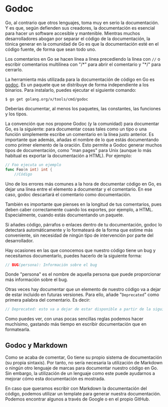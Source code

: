 # Godoc

Go, al contrario que otros lenguajes, toma muy en serio la documentación. Y es que, según defienden sus creadores, la documentación es esencial para hacer un software accesible y mantenible. Mientras muchos desarrolladores abogan por separar el código de la documentación, la tónica generar en la  comunidad de Go es que la documentación esté en el código fuente, de forma que sean todo uno. 

Los comentarios en Go se hacen línea a línea precediendo la línea con `//` o escribir comentarios multilínea con "/\*" para abrir el comentario y "\*/" para cerrarlo.

La herramienta más utilizada para la documentación de código en Go es [godoc](https://godoc.org/). Es un paquete que se distribuye de forma independiente a los binarios. Para instalarlo, puedes ejecutar el siguiente comando:

	$ go get golang.org/x/tools/cmd/godoc

Deberías documentar, al menos los paquetes, las constantes, las funciones y los tipos.

La convención que nos propone Godoc (y la comunidad) para documentar
Go, es la siguiente: para documentar cosas tales como un tipo o una
función simplemente escribe un comentario en la línea justo
anterior. Es importante que además, añadas el nombre de lo que estás
documentando como primer elemento de la oración. Esto permite a Godoc
generar muchos tipos de documentación, como "man pages" para Unix
(aunque lo más habitual es exportar la documentación a HTML). Por
ejemplo: 

```go
// Foo ejecuta un ejemplo
func Foo(n int) int {
	//Código
```

Uno de los errores más comunes a la hora de documentar código en Go, es dejar una línea entre el elemento a documentar y el comentario. En ese caso, godoc descartará el comentario como documentación.

También es importante que pienses en la longitud de tus comentarios, pues deben caber correctamente cuando los exportes, por ejemplo, a HTML. Especialmente, cuando estás documentando un paquete.

Si añades código, párrafos o enlaces dentro de tu documentación, godoc lo detectará automáticamente y lo formateará de la forma que estime más conveniente, sin necesidad de ningún tipo de intervención por parte del desarrollador.

Hay ocasiones en las que conocemos que nuestro código tiene un bug y necesitamos documentarlo, puedes hacerlo de la siguiente forma:
```go
// BUG(persona): Información sobre el bug
```

Donde "persona" es el nombre de aquella persona que puede proporcionar más información sobre el bug.

Otras veces hay documentar que un elemento de nuestro código va a dejar de estar incluido en futuras versiones. Para ello, añade "```Deprecated```" como primera palabra del comentario. Es decir:
```go
// Deprecated: esto va a dejar de estar disponible a partir de la siguiente versión
```

Como puedes ver, con unas pocas sencillas reglas podemos hacer muchísimo, gastando más tiempo en escribir documentación que en formatearla.


## Godoc y Markdown
Como se acaba de comentar, Go tiene su propio sistema de documentación (su propia sintaxis). Por tanto, no sería necesaria la utilización de Markdown o ningún otro lenguaje de marcas para documentar nuestro código en Go. Sin embargo, la utilización de un lenguaje como
este puede ayudarnos a mejorar cómo esta
documentación es mostrada.

En caso que queramos escribir con Markdown la documentación del código, podemos utilizar un template para generar nuestra documentación. Podemos encontrar algunos a través de Google o en el propio GitHub.


